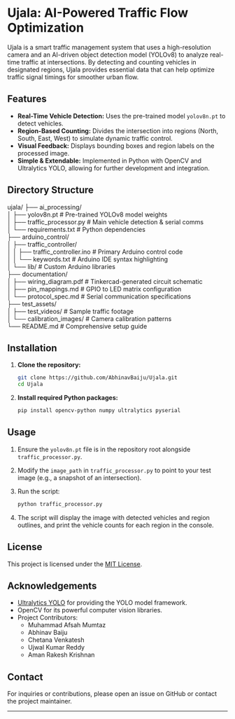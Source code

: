 # Ujala: AI-Powered Traffic Flow Optimization

Ujala is a smart traffic management system that uses a high-resolution camera and an AI-driven object detection model (YOLOv8) to analyze real-time traffic at intersections. By detecting and counting vehicles in designated regions, Ujala provides essential data that can help optimize traffic signal timings for smoother urban flow.

## Features

- **Real-Time Vehicle Detection:** Uses the pre-trained model `yolov8n.pt` to detect vehicles.
- **Region-Based Counting:** Divides the intersection into regions (North, South, East, West) to simulate dynamic traffic control.
- **Visual Feedback:** Displays bounding boxes and region labels on the processed image.
- **Simple & Extendable:** Implemented in Python with OpenCV and Ultralytics YOLO, allowing for further development and integration.

## Directory Structure

ujala/
├── ai_processing/  
│   ├── yolov8n.pt                            # Pre-trained YOLOv8 model weights  
│   ├── traffic_processor.py                  # Main vehicle detection & serial comms  
│   └── requirements.txt                      # Python dependencies  
├── arduino_control/  
│   ├── traffic_controller/  
│   │   ├── traffic_controller.ino            # Primary Arduino control code  
│   │   └── keywords.txt                      # Arduino IDE syntax highlighting  
│   └── lib/                                  # Custom Arduino libraries  
├── documentation/  
│   ├── wiring_diagram.pdf                    # Tinkercad-generated circuit schematic  
│   ├── pin_mappings.md                       # GPIO to LED matrix configuration  
│   └── protocol_spec.md                      # Serial communication specifications  
├── test_assets/  
│   ├── test_videos/                          # Sample traffic footage  
│   └── calibration_images/                   # Camera calibration patterns  
└── README.md                                 # Comprehensive setup guide  

## Installation

1. **Clone the repository:**

   ```bash
   git clone https://github.com/AbhinavBaiju/Ujala.git
   cd Ujala
   ```

2. **Install required Python packages:**

   ```bash
   pip install opencv-python numpy ultralytics pyserial
   ```

## Usage

1. Ensure the `yolov8n.pt` file is in the repository root alongside `traffic_processor.py`.

2. Modify the `image_path` in `traffic_processor.py` to point to your test image (e.g., a snapshot of an intersection).

3. Run the script:

   ```bash
   python traffic_processor.py
   ```

4. The script will display the image with detected vehicles and region outlines, and print the vehicle counts for each region in the console.

## License

This project is licensed under the [MIT License](LICENSE).

## Acknowledgements

- [Ultralytics YOLO](https://github.com/ultralytics/ultralytics) for providing the YOLO model framework.
- OpenCV for its powerful computer vision libraries.
- Project Contributors:
  - Muhammad Afsah Mumtaz
  - Abhinav Baiju
  - Chetana Venkatesh
  - Ujwal Kumar Reddy
  - Aman Rakesh Krishnan

## Contact

For inquiries or contributions, please open an issue on GitHub or contact the project maintainer.

---
